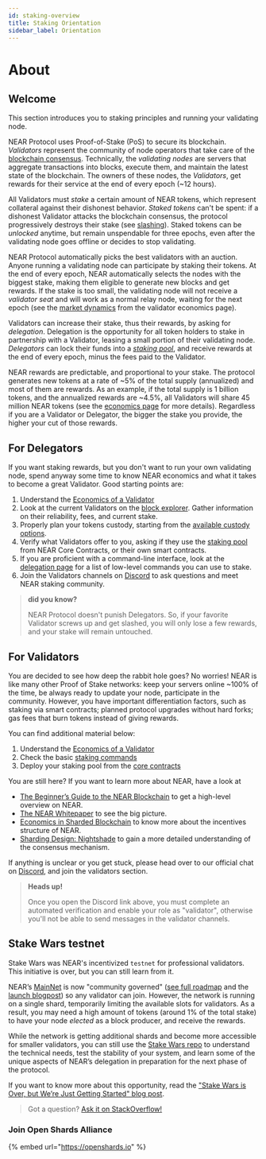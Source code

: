 ```yaml
---
id: staking-overview
title: Staking Orientation
sidebar_label: Orientation
---
```


# About

## Welcome

This section introduces you to staking principles and running your validating node.

NEAR Protocol uses Proof-of-Stake (PoS) to secure its blockchain. _Validators_ represent the community of node operators that take care of the [blockchain consensus](../roles/integrator/faq/#which-consensus-algorithm-does-near-use). Technically, the _validating nodes_ are servers that aggregate transactions into blocks, execute them, and maintain the latest state of the blockchain. The owners of these nodes, the _Validators_, get rewards for their service at the end of every epoch (\~12 hours).

All Validators must _stake_ a certain amount of NEAR tokens, which represent collateral against their dishonest behavior. _Staked tokens_ can't be spent: if a dishonest Validator attacks the blockchain consensus, the protocol progressively destroys their stake (see [slashing](faq.md#what-is-a-slashing-behavior)). Staked tokens can be _unlocked_ anytime, but remain unspendable for three epochs, even after the validating node goes offline or decides to stop validating.

NEAR Protocol automatically picks the best validators with an auction. Anyone running a validating node can participate by staking their tokens. At the end of every epoch, NEAR automatically selects the nodes with the biggest stake, making them eligible to generate new blocks and get rewards. If the stake is too small, the validating node will not receive a _validator seat_ and will work as a normal relay node, waiting for the next epoch (see the [market dynamics](validators/validator-economics.md#understand-market-dynamics) from the validator economics page).

Validators can increase their stake, thus their rewards, by asking for _delegation_. Delegation is the opportunity for all token holders to stake in partnership with a Validator, leasing a small portion of their validating node. _Delegators_ can lock their funds into a [_staking pool_](https://github.com/near/core-contracts), and receive rewards at the end of every epoch, minus the fees paid to the Validator.

NEAR rewards are predictable, and proportional to your stake. The protocol generates new tokens at a rate of \~5% of the total supply (annualized) and most of them are rewards. As an example, if the total supply is 1 billion tokens, and the annualized rewards are \~4.5%, all Validators will share 45 million NEAR tokens (see the [economics page](validators/validator-economics.md) for more details). Regardless if you are a Validator or Delegator, the bigger the stake you provide, the higher your cut of those rewards.

## For Delegators

If you want staking rewards, but you don't want to run your own validating node, spend anyway some time to know NEAR economics and what it takes to become a great Validator. Good starting points are:

1. Understand the [Economics of a Validator](validators/validator-economics.md)
2. Look at the current Validators on the [block explorer](https://explorer.near.org/nodes/validators). Gather information on their reliability, fees, and current stake.
3. Properly plan your tokens custody, starting from the [available custody options](../ecosystem/near-token/token-custody.md).
4. Verify what Validators offer to you, asking if they use the [staking pool](https://github.com/near/core-contracts) from NEAR Core Contracts, or their own smart contracts.
5. If you are proficient with a command-line interface, look at the [delegation page](../ecosystem/near-token/token-delegation.md) for a list of low-level commands you can use to stake.
6. Join the Validators channels on [Discord](https://near.chat) to ask questions and meet NEAR staking community.

> **did you know?**
>
> NEAR Protocol doesn't punish Delegators. So, if your favorite Validator screws up and get slashed, you will only lose a few rewards, and your stake will remain untouched.

## For Validators

You are decided to see how deep the rabbit hole goes? No worries! NEAR is like many other Proof of Stake networks: keep your servers online \~100% of the time, be always ready to update your node, participate in the community. However, you have important differentiation factors, such as staking via smart contracts; planned protocol upgrades without hard forks; gas fees that burn tokens instead of giving rewards.

You can find additional material below:

1. Understand the [Economics of a Validator](validators/validator-economics.md)
2. Check the basic [staking commands](validator-guides/running-a-validator.md)
3. Deploy your staking pool from the [core contracts](https://github.com/near/core-contracts)

You are still here? If you want to learn more about NEAR, have a look at

* [The Beginner’s Guide to the NEAR Blockchain](https://near.org/blog/the-beginners-guide-to-the-near-blockchain/) to get a high-level overview on NEAR.
* [The NEAR Whitepaper](https://near.org/papers/the-official-near-white-paper) to see the big picture.
* [Economics in Sharded Blockchain](https://near.org/papers/economics-in-sharded-blockchain/) to know more about the incentives structure of NEAR.
* [Sharding Design: Nightshade](https://near.org/papers/nightshade) to gain a more detailed understanding of the consensus mechanism.

If anything is unclear or you get stuck, please head over to our official chat on [Discord](https://near.chat), and join the validators section.

> **Heads up!**
>
> Once you open the Discord link above, you must complete an automated verification and enable your role as "validator", otherwise you'll not be able to send messages in the validator channels.

## Stake Wars testnet

Stake Wars was NEAR's incentivized `testnet` for professional validators. This initiative is over, but you can still learn from it.

NEAR’s [MainNet](https://explorer.near.org) is now "community governed" ([see full roadmap](https://near.org/blog/mainnet-roadmap/) and the [launch blogpost](https://near.org/blog/near-mainnet-phase-2-unrestricted-decentralized/)) so any validator can join. However, the network is running on a single shard, temporarily limiting the available slots for validators. As a result, you may need a high amount of tokens (around 1% of the total stake) to have your node _elected_ as a block producer, and receive the rewards.

While the network is getting additional shards and become more accessible for smaller validators, you can still use the [Stake Wars repo](https://github.com/nearprotocol/stakewars) to understand the technical needs, test the stability of your system, and learn some of the unique aspects of NEAR’s delegation in preparation for the next phase of the protocol.

If you want to know more about this opportunity, read the ["Stake Wars is Over, but We’re Just Getting Started" blog post](https://near.org/blog/stake-wars-is-over-but-were-just-getting-started/).

> Got a question? [Ask it on StackOverflow!](https://stackoverflow.com/questions/tagged/nearprotocol)

### Join Open Shards Alliance

{% embed url="https://openshards.io" %}
